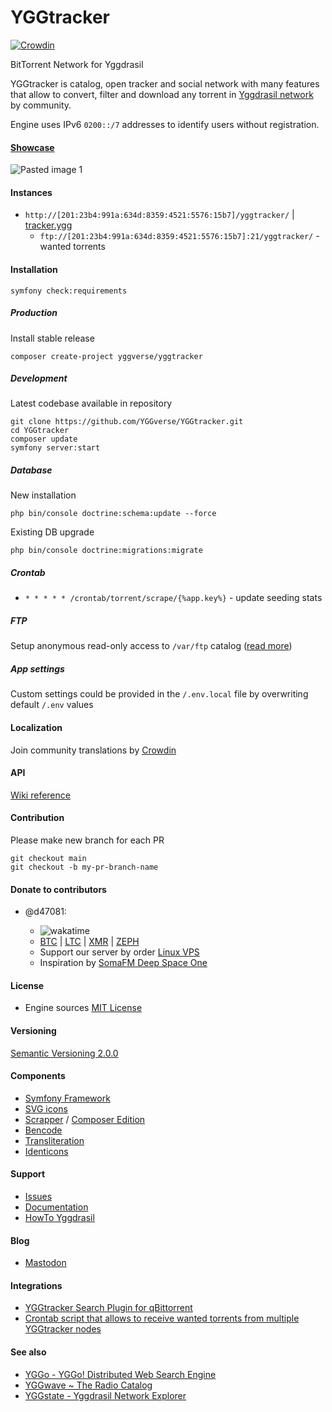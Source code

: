 # YGGtracker

[![Crowdin](https://badges.crowdin.net/yggtracker/localized.svg)](https://crowdin.com/project/yggtracker)

BitTorrent Network for Yggdrasil

YGGtracker is catalog, open tracker and social network with many features that allow to convert, filter and download any torrent in [Yggdrasil network](https://github.com/yggdrasil-network) by community.

Engine uses IPv6 `0200::/7` addresses to identify users without registration.

#### [Showcase](https://github.com/YGGverse/YGGtracker/wiki/Showcase)

![Pasted image 1](https://github.com/YGGverse/YGGtracker/assets/108541346/962f7850-01e1-4add-9dbe-c11b80108a75)

#### Instances

* `http://[201:23b4:991a:634d:8359:4521:5576:15b7]/yggtracker/` | [tracker.ygg](http://tracker.ygg)
  + `ftp://[201:23b4:991a:634d:8359:4521:5576:15b7]:21/yggtracker/` - wanted torrents

#### Installation

```
symfony check:requirements
```

##### Production

Install stable release

```
composer create-project yggverse/yggtracker
```

##### Development

Latest codebase available in repository

```
git clone https://github.com/YGGverse/YGGtracker.git
cd YGGtracker
composer update
symfony server:start
```

##### Database

New installation

```
php bin/console doctrine:schema:update --force
```

Existing DB upgrade

```
php bin/console doctrine:migrations:migrate
```

##### Crontab

* `* * * * * /crontab/torrent/scrape/{%app.key%}` - update seeding stats

##### FTP

Setup anonymous read-only access to `/var/ftp` catalog ([read more](https://github.com/YGGverse/YGGtracker/wiki/Features#the-wanted))

##### App settings

Custom settings could be provided in the `/.env.local` file by overwriting default `/.env` values

#### Localization

Join community translations by [Crowdin](https://crowdin.com/project/yggtracker)

#### API

[Wiki reference](https://github.com/YGGverse/YGGtracker/wiki/API)

#### Contribution

Please make new branch for each PR

```
git checkout main
git checkout -b my-pr-branch-name
```

#### Donate to contributors

* @d47081:

  + ![wakatime](https://wakatime.com/badge/user/0b7fe6c1-b091-4c98-b930-75cfee17c7a5/project/059ec567-2c65-4c65-a48e-51dcc366f1a0.svg)
  + [BTC](https://www.blockchain.com/explorer/addresses/btc/bc1qngdf2kwty6djjqpk0ynkpq9wmlrmtm7e0c534y) | [LTC](https://live.blockcypher.com/ltc/address/LUSiqzKsfB1vBLvpu515DZktG9ioKqLyj7) | [XMR](835gSR1Uvka19gnWPkU2pyRozZugRZSPHDuFL6YajaAqjEtMwSPr4jafM8idRuBWo7AWD3pwFQSYRMRW9XezqrK4BEXBgXE) | [ZEPH](ZEPHsADHXqnhfWhXrRcXnyBQMucE3NM7Ng5ZVB99XwA38PTnbjLKpCwcQVgoie8EJuWozKgBiTmDFW4iY7fNEgSEWyAy4dotqtX)
  + Support our server by order [Linux VPS](https://www.yourserver.se/portal/aff.php?aff=610)
  + Inspiration by [SomaFM Deep Space One](https://somafm.com/deepspaceone/)

#### License

* Engine sources [MIT License](https://github.com/YGGverse/YGGtracker/blob/main/LICENSE)

#### Versioning

[Semantic Versioning 2.0.0](https://semver.org/#semantic-versioning-200)

#### Components

* [Symfony Framework](https://symfony.com)
* [SVG icons](https://icons.getbootstrap.com)
* [Scrapper](https://github.com/medariox/scrapeer) / [Composer Edition](https://github.com/YGGverse/scrapeer)
* [Bencode](https://github.com/Rhilip/Bencode)
* [Transliteration](https://github.com/ashtokalo/php-translit)
* [Identicons](https://github.com/dmester/jdenticon-php)

#### Support

* [Issues](https://github.com/YGGverse/YGGtracker/issues)
* [Documentation](https://github.com/YGGverse/YGGtracker/wiki)
* [HowTo Yggdrasil](https://ygg.work.gd/yggdrasil:bittorrent:yggtracker)

#### Blog

* [Mastodon](https://mastodon.social/@YGGverse)

#### Integrations

* [YGGtracker Search Plugin for qBittorrent](https://github.com/YGGverse/qbittorrent-yggtracker-search-plugin)
* [Crontab script that allows to receive wanted torrents from multiple YGGtracker nodes](https://github.com/YGGverse/yggtracker-wanted-torrents-receiver)

#### See also

* [YGGo - YGGo! Distributed Web Search Engine ](https://github.com/YGGverse/YGGo)
* [YGGwave ~ The Radio Catalog](https://github.com/YGGverse/YGGwave)
* [YGGstate - Yggdrasil Network Explorer](https://github.com/YGGverse/YGGstate)
